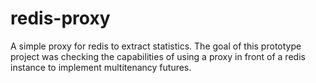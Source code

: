 # redis-proxy
A simple proxy for redis to extract statistics.
The goal of this prototype project was checking the capabilities of using a proxy in front of a redis instance to implement multitenancy futures.